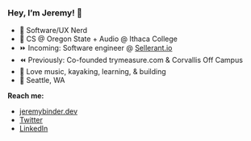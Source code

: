 ### Hey, I’m Jeremy! 👋

- 🔗 Software/UX Nerd
- 📙 CS @ Oregon State + Audio @ Ithaca College
- ⏩ Incoming: Software engineer @ [Sellerant.io](https://sellerant.io)
- ⏪ Previously: Co-founded trymeasure.com & Corvallis Off Campus
- 🌱 Love music, kayaking, learning, & building
- 📍 Seattle, WA


**Reach me:**
- [jeremybinder.dev](http://jeremybinder.dev)
- [Twitter](https://twitter.com/Threee_Rings)
- [LinkedIn](https://www.linkedin.com/in/jeremy-binder/)
